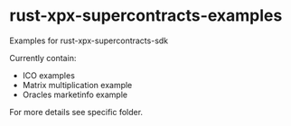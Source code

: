 # rust-xpx-supercontracts-examples
Examples for rust-xpx-supercontracts-sdk

Currently contain:
* ICO examples
* Matrix multiplication example
* Oracles marketinfo example

For more details see specific folder.
